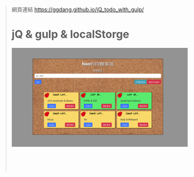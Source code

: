 > 網頁連結 https://ggdang.github.io/jQ_todo_with_gulp/
> # jQ & gulp & localStorge 
> ![Alt text](src/images/view_001.jpg)
>
>  
> 
>  
> 
>  
> 
